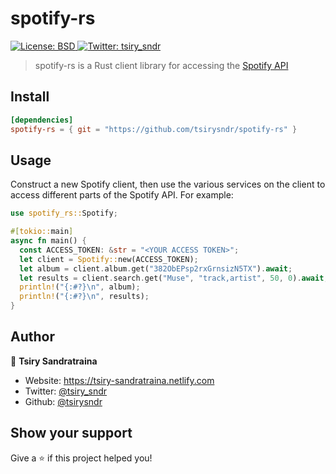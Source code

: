 <h1 align="left">spotify-rs</h1>
<p>
  <a href="https://github.com/tsirysndr/spotify-rs/blob/master/LICENSE"" target="_blank">
    <img alt="License: BSD" src="https://img.shields.io/badge/License-BSD-green.svg" />
  </a>
  <a href="https://twitter.com/tsiry_sndr" target="_blank">
    <img alt="Twitter: tsiry_sndr" src="https://img.shields.io/twitter/follow/tsiry_sndr.svg?style=social" />
  </a>
</p>

> spotify-rs is a Rust client library for accessing the [Spotify API](https://developer.spotify.com/web-api/)

## Install

```toml
[dependencies]
spotify-rs = { git = "https://github.com/tsirysndr/spotify-rs" }
```

## Usage

Construct a new Spotify client, then use the various services on the client to access different parts of the Spotify API. For example:

```rust
use spotify_rs::Spotify;

#[tokio::main]
async fn main() {
  const ACCESS_TOKEN: &str = "<YOUR ACCESS TOKEN>";
  let client = Spotify::new(ACCESS_TOKEN);
  let album = client.album.get("382ObEPsp2rxGrnsizN5TX").await;
  let results = client.search.get("Muse", "track,artist", 50, 0).await;
  println!("{:#?}\n", album);
  println!("{:#?}\n", results);
}


```

## Author

👤 **Tsiry Sandratraina**

* Website: https://tsiry-sandratraina.netlify.com
* Twitter: [@tsiry\_sndr](https://twitter.com/tsiry\_sndr)
* Github: [@tsirysndr](https://github.com/tsirysndr)

## Show your support

Give a ⭐️ if this project helped you!
